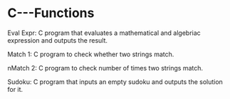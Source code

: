# C---Functions

Eval Expr:
  C program that evaluates a mathematical and algebriac expression and outputs the result.

Match 1:
  C program to check whether two strings match.
  
nMatch 2:
  C program to check number of times two strings match.

Sudoku:
  C program that inputs an empty sudoku and outputs the solution for it.
